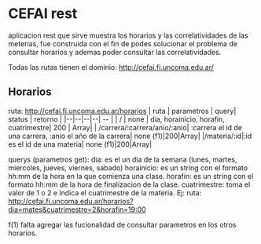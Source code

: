 
# CEFAI rest
aplicacion rest que sirve muestra los horarios y las correlatividades de las meterias, fue construida con el fin de podes solucionar el problema de consultar horarios y ademas poder consultar las correlatividades.

Todas las rutas tienen el dominio: http://cefai.fi.uncoma.edu.ar/

## Horarios
ruta: http://cefai.fi.uncoma.edu.ar/horarios
| ruta | parametros | query| status | retorno |
|--|--|--|--| -- |
| / | none | dia, horainicio, horafin, cuatrimestre| 200 | Array|
| /carrera/:carrera/anio/:anio| :carrera el id de una carrera, :anio el año de la carrera| none (f1)|200|Array|
|/materia/:id|:id es el id de una materia| none (f1)|200|Array|

querys (parametros get):
dia: es el un dia de la semana (lunes, martes, miercoles, jueves, viernes, sabado)
horainicio: es un string con el formato hh:mm de la hora en la que comienza una clase.
horafin: es un string con el formato hh:mm de la hora de finalizacion de la clase.
cuatrimestre: toma el valor de 1 o 2 e indica el cuatrimestre de la materia.
Ej: ruta: http://cefai.fi.uncoma.edu.ar/horarios?dia=mates&cuatrimestre=2&horafin=19:00

f(1) falta agregar las fucionalidad de consultar parametros en los otros horarios.
